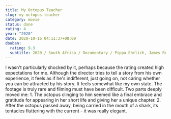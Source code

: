 ```yaml
---
title: My Octopus Teacher
slug: my-octopus-teacher
category: movie
status: done
rating: 4
year: "2020"
date: 2020-10-16 04:11:37+08:00
douban:
  rating: 9.3
  subtitle: 2020 / South Africa / Documentary / Pippa Ehrlich, James Reed / Craig Foster
---
```


I wasn't particularly shocked by it, perhaps because the rating created high expectations for me. Although the director tries to tell a story from his own experience, it feels as if he's indifferent, just going on, not caring whether you can be attracted by his story. It feels somewhat like my own state. The footage is truly rare and filming must have been difficult. Two parts deeply moved me: 1. The octopus clinging to him seemed like a final embrace and gratitude for appearing in her short life and giving her a unique chapter. 2. After the octopus passed away, being carried in the mouth of a shark, its tentacles fluttering with the current - it was really elegant.
